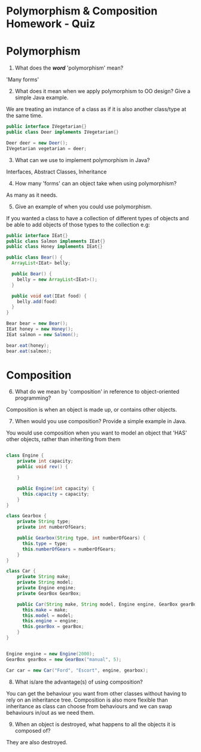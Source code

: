 # Polymorphism & Composition Homework - Quiz

# Polymorphism

1. What does the ___word___ 'polymorphism' mean?

'Many forms'

2. What does it mean when we apply polymorphism to OO design? Give a simple Java example.

We are treating an instance of a class as if it is also another class/type at the same time.

```java
public interface IVegetarian{}
public class Deer implements IVegetarian{}

Deer deer = new Deer();
IVegetarian vegetarian = deer;
```

3. What can we use to implement polymorphism in Java?

Interfaces, Abstract Classes, Inheritance

4. How many 'forms' can an object take when using polymorphism?

As many as it needs.

5. Give an example of when you could use polymorphism.

If you wanted a class to have a collection of different types of objects and be able to add objects of those types to the collection e.g:

```java
public interface IEat{}
public class Salmon implements IEat{}
public class Honey implements IEat{}

public class Bear() {
  ArrayList<IEat> belly;

  public Bear() {
    belly = new ArrayList<IEat>();
  }

  public void eat(IEat food) {
    belly.add(food)
  }
}

Bear bear = new Bear();
IEat honey = new Honey();
IEat salmon = new Salmon();

bear.eat(honey);
bear.eat(salmon);
```

# Composition

6. What do we mean by 'composition' in reference to object-oriented programming?

Composition is when an object is made up, or contains other objects.

7. When would you use composition? Provide a simple example in Java.

You would use composition when you want to model an object that 'HAS' other objects, rather than inheriting from them

```java

class Engine {
    private int capacity;
    public void rev() {

    }

    public Engine(int capacity) {
      this.capacity = capacity;
    }
}

class Gearbox {
    private String type;
    private int numberOfGears;

    public Gearbox(String type, int numberOfGears) {
      this.type = type;
      this.numberOfGears = numberOfGears;
    }
}

class Car {
    private String make;
    private String model;
    private Engine engine;
    private GearBox GearBox;

    public Car(String make, String model, Engine engine, GearBox gearBox) {
      this.make = make;
      this.model = model;
      this.engine = engine;
      this.gearBox = gearBox;
    }
}


Engine engine = new Engine(2000);
GearBox gearBox = new GearBox("manual", 5);

Car car = new Car("Ford", "Escort", engine, gearbox);
```


8. What is/are the advantage(s) of using composition?

You can get the behaviour you want from other classes without having to rely on an inheritance tree. Composition is also more flexible than inheritance as class can choose from behaviours and we can swap behaviours in/out as we need them.

9. When an object is destroyed, what happens to all the objects it is composed of?

They are also destroyed.